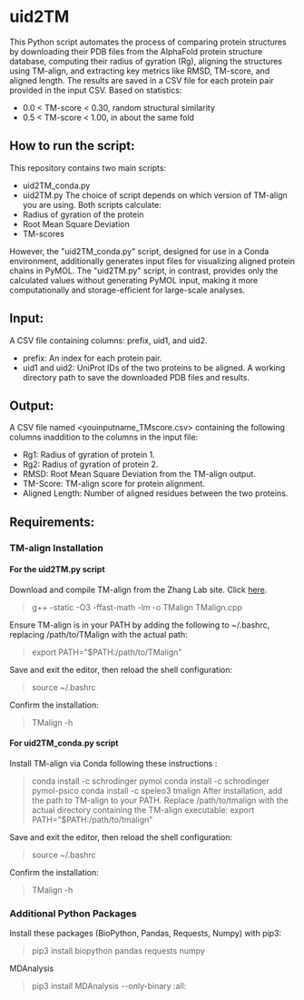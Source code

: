 # uid2TM
This Python script automates the process of comparing protein structures by downloading their PDB files from the AlphaFold protein structure database, computing their radius of gyration (Rg), aligning the structures using TM-align, and extracting key metrics like RMSD, TM-score, and aligned length. The results are saved in a CSV file for each protein pair provided in the input CSV. Based on statistics:
- 0.0 < TM-score < 0.30, random structural similarity              
- 0.5 < TM-score < 1.00, in about the same fold                   

## How to run the script:
This repository contains two main scripts:

- uid2TM_conda.py
- uid2TM.py
The choice of script depends on which version of TM-align you are using. Both scripts calculate:
- Radius of gyration of the protein
- Root Mean Square Deviation 
- TM-scores

However, the "uid2TM_conda.py" script, designed for use in a Conda environment, additionally generates input files for visualizing aligned protein chains in PyMOL. The "uid2TM.py" script, in contrast, provides only the calculated values without generating PyMOL input, making it more computationally and storage-efficient for large-scale analyses.

## Input:
A CSV file containing columns: prefix, uid1, and uid2.
- prefix: An index for each protein pair.
- uid1 and uid2: UniProt IDs of the two proteins to be aligned.
A working directory path to save the downloaded PDB files and results.

## Output:
A CSV file named <youinputname_TMscore.csv> containing the following columns inaddition to the columns in the input file:
- Rg1: Radius of gyration of protein 1.
- Rg2: Radius of gyration of protein 2.
- RMSD: Root Mean Square Deviation from the TM-align output.
- TM-Score: TM-align score for protein alignment.
- Aligned Length: Number of aligned residues between the two proteins.

## Requirements:

### TM-align Installation
#### For the uid2TM.py script
Download and compile TM-align from the Zhang Lab site. Click [here](https://zhanggroup.org/TM-align/TMalign.cpp). 
> g++ -static -O3 -ffast-math -lm -o TMalign TMalign.cpp

Ensure TM-align is in your PATH by adding the following to ~/.bashrc, 
replacing /path/to/TMalign with the actual path:
> export PATH="$PATH:/path/to/TMalign"

Save and exit the editor, then reload the shell configuration:
> source ~/.bashrc

Confirm the installation:
> TMalign -h

#### For uid2TM_conda.py script
Install TM-align via Conda following these instructions :
> conda install -c schrodinger pymol
> conda install -c schrodinger pymol-psico
> conda install -c speleo3 tmalign
After installation, add the path to TM-align to your PATH. 
Replace /path/to/tmalign with the actual directory containing the TM-align executable:
> export PATH="$PATH:/path/to/tmalign"

Save and exit the editor, then reload the shell configuration:
> source ~/.bashrc

Confirm the installation:
> TMalign -h

### Additional Python Packages
Install these packages (BioPython, Pandas, Requests, Numpy) with pip3:
>pip3 install biopython pandas requests numpy

MDAnalysis
>pip3 install MDAnalysis --only-binary :all:
